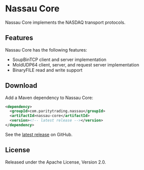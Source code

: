 Nassau Core
===========

Nassau Core implements the NASDAQ transport protocols.


Features
--------

Nassau Core has the following features:

- SoupBinTCP client and server implementation
- MoldUDP64 client, server, and request server implementation
- BinaryFILE read and write support


Download
--------

Add a Maven dependency to Nassau Core:

```xml
<dependency>
  <groupId>com.paritytrading.nassau</groupId>
  <artifactId>nassau-core</artifactId>
  <version><!-- latest release --></version>
</dependency>
```

See the [latest release][] on GitHub.

  [latest release]: https://github.com/paritytrading/nassau/releases/latest


License
-------

Released under the Apache License, Version 2.0.
